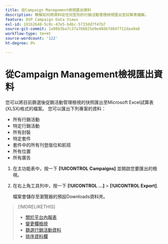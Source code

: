 ```yaml
---
title: 從Campaign Management檢視匯出資料
description: 瞭解如何將資料從任何型別的行銷活動管理檢視匯出至試算表檔案。
feature: DSP Campaign Data Views
exl-id: 181b2648-5c8c-47e5-b4bc-5733dd7f47b7
source-git-commit: 1a98b3ba7c37a768825e9e48db7d847f12daa9a0
workflow-type: tm+mt
source-wordcount: '122'
ht-degree: 0%

---
```


# 從Campaign Management檢視匯出資料

您可以將目前篩選後促銷活動管理檢視的快照匯出至Microsoft Excel試算表(XLSX)格式的檔案。 您可以匯出下列專案的資料：

* 所有行銷活動
* 特定行銷活動
* 所有封裝
* 特定套件
* 套件中的所有刊登版位和航班
* 所有位置
* 所有廣告

1. 在主功能表中，按一下 **[!UICONTROL Campaigns]** 並開啟您要匯出的檢視。

1. 在右上角工具列中，按一下  **[!UICONTROL ...]** > **[!UICONTROL Export]**.

   檔案會儲存至瀏覽器的預設Downloads資料夾。

>[!MORELIKETHIS]
>
>* [關於平台內報表](campaign-reports-about.md)
>* [變更欄檢視](column-view-change.md)
>* [篩選行銷活動資料](campaign-data-filter.md)
>* [排序資料欄](campaign-data-sort.md)


